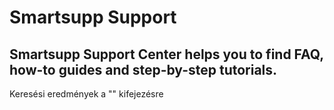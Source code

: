 # Smartsupp Support
## Smartsupp Support Center helps you to find FAQ, how-to guides and step-by-step tutorials.
Keresési eredmények a "" kifejezésre

